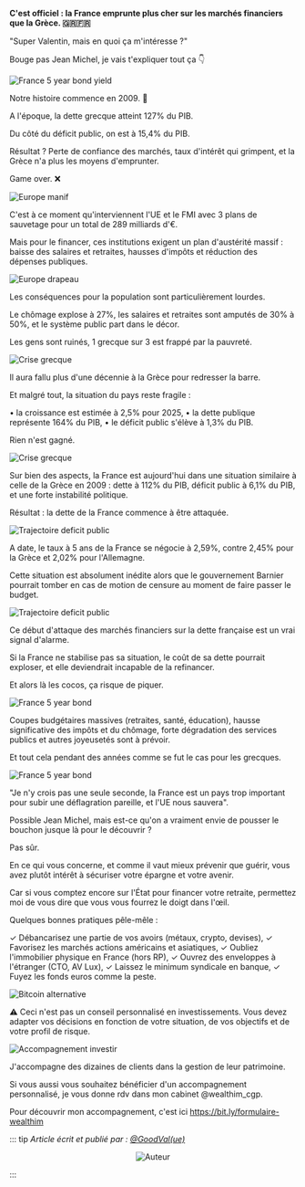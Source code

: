 **C'est officiel : la France emprunte plus cher sur les marchés financiers que la Grèce. 🇬🇷🇫🇷**

"Super Valentin, mais en quoi ça m'intéresse ?"

Bouge pas Jean Michel, je vais t'expliquer tout ça 👇

![France 5 year bond yield](https://i.ibb.co/n10TR1j/Gdeom-RGXUAAR1ie-format-jpg-name-small.jpg)

Notre histoire commence en 2009. 📅

A l'époque, la dette grecque atteint 127% du PIB.

Du côté du déficit public, on est à 15,4% du PIB.

Résultat ? Perte de confiance des marchés, taux d'intérêt qui grimpent, et la Grèce n'a plus les moyens d'emprunter.

Game over. ❌

![Europe manif](https://pbs.twimg.com/media/GdelCdRWwAAWl_k?format=jpg&name=small)

C'est à ce moment qu'interviennent l'UE et le FMI avec 3 plans de sauvetage pour un total de 289 milliards d'€.

Mais pour le financer, ces institutions exigent un plan d'austérité massif : baisse des salaires et retraites, hausses d'impôts et réduction des dépenses publiques.

![Europe drapeau](https://pbs.twimg.com/media/GdelbboXQAAShQa?format=jpg&name=small)

Les conséquences pour la population sont particulièrement lourdes.

Le chômage explose à 27%, les salaires et retraites sont amputés de 30% à 50%, et le système public part dans le décor.

Les gens sont ruinés, 1 grecque sur 3 est frappé par la pauvreté.

![Crise grecque](https://pbs.twimg.com/media/GdelfFhWMAA7Sbv?format=png&name=small)

Il aura fallu plus d'une décennie à la Grèce pour redresser la barre.

Et malgré tout, la situation du pays reste fragile :

• la croissance est estimée à 2,5% pour 2025,
• la dette publique représente 164% du PIB,
• le déficit public s'élève à 1,3% du PIB.

Rien n'est gagné.

![Crise grecque](https://pbs.twimg.com/media/Gdel6WaWAAEibrN?format=jpg&name=small)

Sur bien des aspects, la France est aujourd'hui dans une situation similaire à celle de la Grèce en 2009 : dette à 112% du PIB, déficit public à 6,1% du PIB, et une forte instabilité politique.

Résultat : la dette de la France commence à être attaquée.

![Trajectoire deficit public](https://pbs.twimg.com/media/Gdeo95EWUAAxWcH?format=jpg&name=small)

A date, le taux à 5 ans de la France se négocie à 2,59%, contre 2,45% pour la Grèce et 2,02% pour l'Allemagne.

Cette situation est absolument inédite alors que le gouvernement Barnier pourrait tomber en cas de motion de censure au moment de faire passer le budget.

![Trajectoire deficit public](https://pbs.twimg.com/media/GdemATYWwAAFjuN?format=png&name=small)

Ce début d'attaque des marchés financiers sur la dette française est un vrai signal d'alarme.

Si la France ne stabilise pas sa situation, le coût de sa dette pourrait exploser, et elle deviendrait incapable de la refinancer.

Et alors là les cocos, ça risque de piquer.

![France 5 year bond](https://pbs.twimg.com/media/GdeqQalXwAAK0W4?format=png&name=small)

Coupes budgétaires massives (retraites, santé, éducation), hausse significative des impôts et du chômage, forte dégradation des services publics et autres joyeusetés sont à prévoir.

Et tout cela pendant des années comme se fut le cas pour les grecques.

![France 5 year bond](https://pbs.twimg.com/media/Gdeqx5RXsAABpiO?format=jpg&name=small)

"Je n'y crois pas une seule seconde, la France est un pays trop important pour subir une déflagration pareille, et l'UE nous sauvera".

Possible Jean Michel, mais est-ce qu'on a vraiment envie de pousser le bouchon jusque là pour le découvrir ?

Pas sûr.

En ce qui vous concerne, et comme il vaut mieux prévenir que guérir, vous avez plutôt intérêt à sécuriser votre épargne et votre avenir.

Car si vous comptez encore sur l'État pour financer votre retraite, permettez moi de vous dire que vous vous fourrez le doigt dans l'œil.

Quelques bonnes pratiques pêle-mêle :

✓ Débancarisez une partie de vos avoirs (métaux, crypto, devises),
✓ Favorisez les marchés actions américains et asiatiques,
✓ Oubliez l'immobilier physique en France (hors RP),
✓ Ouvrez des enveloppes à l'étranger (CTO, AV Lux),
✓ Laissez le minimum syndicale en banque,
✓ Fuyez les fonds euros comme la peste.

![Bitcoin alternative](https://pbs.twimg.com/media/GderkoIXgAA1r2Z?format=jpg&name=small)

⚠️ Ceci n'est pas un conseil personnalisé en investissements. Vous devez adapter vos décisions en fonction de votre situation, de vos objectifs et de votre profil de risque.

![Accompagnement investir](https://pbs.twimg.com/media/Gder6aSWcAAUBH5?format=jpg&name=small)

J'accompagne des dizaines de clients dans la gestion de leur patrimoine.

Si vous aussi vous souhaitez bénéficier d'un accompagnement personnalisé, je vous donne rdv dans mon cabinet @wealthim_cgp.

Pour découvrir mon accompagnement, c'est ici https://bit.ly/formulaire-wealthim

::: tip *Article écrit et publié par : [@GoodVal(ue)](https://x.com/GoodValueCrypto)*

<div align="center">
    <img src="https://i.ibb.co/r60GqYz/1.png" alt="Auteur" />
</div>

:::
